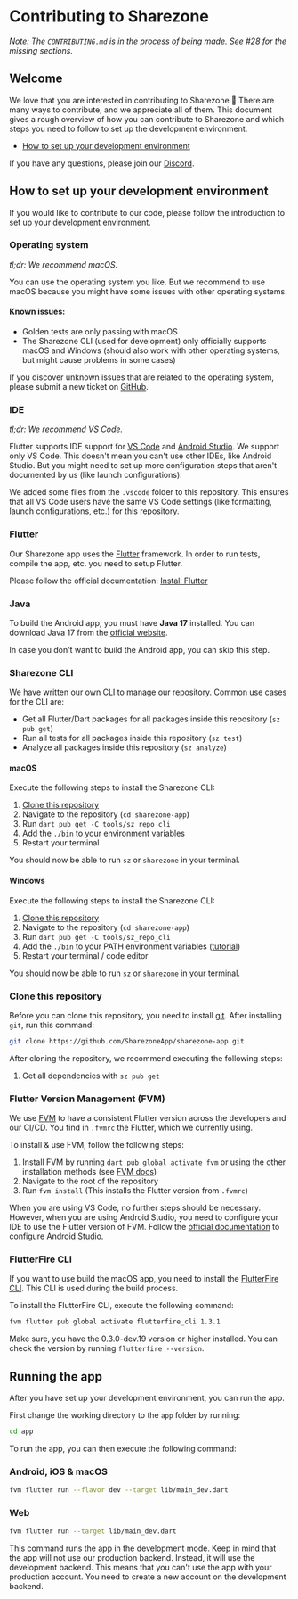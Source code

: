 # Contributing to Sharezone

_Note: The `CONTRIBUTING.md` is in the process of being made. See [#28](https://github.com/SharezoneApp/sharezone-app/issues/28) for the missing sections._

## Welcome

We love that you are interested in contributing to Sharezone 💙 There are many ways to contribute, and we appreciate all of them. This document gives a rough overview of how you can contribute to Sharezone and which steps you need to follow to set up the development environment.

- [How to set up your development environment](#how-to-set-up-your-development-environment)

If you have any questions, please join our [Discord](https://sharezone.net/discord).

## How to set up your development environment

If you would like to contribute to our code, please follow the introduction to set up your development environment.

### Operating system

_tl;dr: We recommend macOS._

You can use the operating system you like. But we recommend to use macOS because you might have some issues with other operating systems.

#### Known issues:

- Golden tests are only passing with macOS
- The Sharezone CLI (used for development) only officially supports macOS and Windows (should also work with other operating systems, but might cause problems in some cases)

If you discover unknown issues that are related to the operating system, please submit a new ticket on [GitHub](https://github.com/SharezoneApp/sharezone-app/issues/new/choose).

### IDE

_tl;dr: We recommend VS Code._

Flutter supports IDE support for [VS Code](https://code.visualstudio.com/) and [Android Studio](https://developer.android.com/studio). We support only VS Code. This doesn't mean you can't use other IDEs, like Android Studio. But you might need to set up more configuration steps that aren't documented by us (like launch configurations).

We added some files from the `.vscode` folder to this repository. This ensures that all VS Code users have the same VS Code settings (like formatting, launch configurations, etc.) for this repository.

### Flutter

Our Sharezone app uses the [Flutter](https://flutter.dev) framework. In order to run tests, compile the app, etc. you need to setup Flutter.

Please follow the official documentation: [Install Flutter](https://docs.flutter.dev/get-started/install)

### Java

To build the Android app, you must have **Java 17** installed. You can download Java 17 from the [official website](https://www.oracle.com/java/technologies/javase/jdk17-archive-downloads.html).

In case you don't want to build the Android app, you can skip this step.

### Sharezone CLI

We have written our own CLI to manage our repository. Common use cases for the CLI are:

- Get all Flutter/Dart packages for all packages inside this repository (`sz pub get`)
- Run all tests for all packages inside this repository (`sz test`)
- Analyze all packages inside this repository (`sz analyze`)

#### macOS

Execute the following steps to install the Sharezone CLI:

1. [Clone this repository](#clone-this-repository)
2. Navigate to the repository (`cd sharezone-app`)
3. Run `dart pub get -C tools/sz_repo_cli`
4. Add the `./bin` to your environment variables
5. Restart your terminal

You should now be able to run `sz` or `sharezone` in your terminal.

#### Windows

Execute the following steps to install the Sharezone CLI:

1. [Clone this repository](#clone-this-repository)
2. Navigate to the repository (`cd sharezone-app`)
3. Run `dart pub get -C tools/sz_repo_cli`
4. Add the `./bin` to your PATH environment variables ([tutorial](https://www.architectryan.com/2018/03/17/add-to-the-path-on-windows-10/))
5. Restart your terminal / code editor

You should now be able to run `sz` or `sharezone` in your terminal.

### Clone this repository

Before you can clone this repository, you need to install [git](https://git-scm.com/). After installing `git`, run this command:

```sh
git clone https://github.com/SharezoneApp/sharezone-app.git
```

After cloning the repository, we recommend executing the following steps:

1. Get all dependencies with `sz pub get`

### Flutter Version Management (FVM)

We use [FVM](https://fvm.app) to have a consistent Flutter version across the developers and our CI/CD. You find in `.fvmrc` the Flutter, which we currently using.

To install & use FVM, follow the following steps:

1. Install FVM by running `dart pub global activate fvm` or using the other installation methods (see [FVM docs](https://fvm.app/docs/getting_started/installation))
2. Navigate to the root of the repository
3. Run `fvm install` (This installs the Flutter version from `.fvmrc`)

When you are using VS Code, no further steps should be necessary. However, when you are using Android Studio, you need to configure your IDE to use the Flutter version of FVM. Follow the [official documentation](https://fvm.app/docs/getting_started/configuration#android-studio) to configure Android Studio.

### FlutterFire CLI

If you want to use build the macOS app, you need to install the [FlutterFire CLI](https://pub.dev/packages/flutterfire_cli). This CLI is used during the build process.

To install the FlutterFire CLI, execute the following command:

```sh
fvm flutter pub global activate flutterfire_cli 1.3.1
```

Make sure, you have the 0.3.0-dev.19 version or higher installed. You can check the version by running `flutterfire --version`.

## Running the app

After you have set up your development environment, you can run the app.

First change the working directory to the `app` folder by running:

```sh
cd app
```

To run the app, you can then execute the following command:

### Android, iOS & macOS

```sh
fvm flutter run --flavor dev --target lib/main_dev.dart
```

### Web

```sh
fvm flutter run --target lib/main_dev.dart
```

This command runs the app in the development mode. Keep in mind that the app will not use our production backend. Instead, it will use the development backend. This means that you can't use the app with your production account. You need to create a new account on the development backend.
